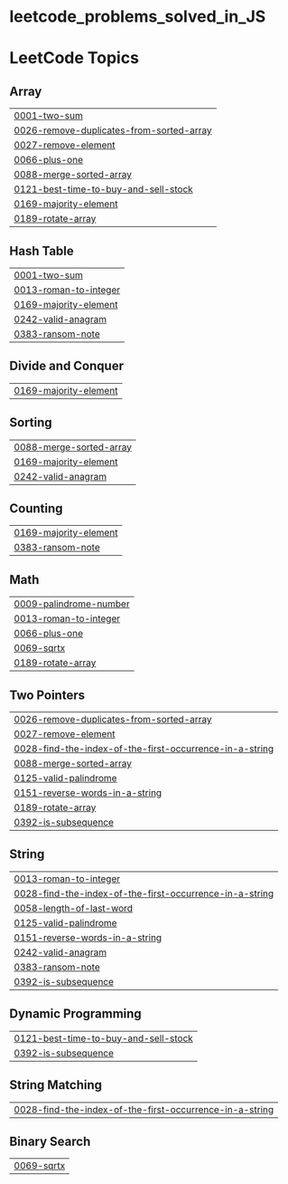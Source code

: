 # leetcode_problems_solved_in_JS
<!---LeetCode Topics Start-->
# LeetCode Topics
## Array
|  |
| ------- |
| [0001-two-sum](https://github.com/pierevans/leetcode_problems_solved_in_JS/tree/master/0001-two-sum) |
| [0026-remove-duplicates-from-sorted-array](https://github.com/pierevans/leetcode_problems_solved_in_JS/tree/master/0026-remove-duplicates-from-sorted-array) |
| [0027-remove-element](https://github.com/pierevans/leetcode_problems_solved_in_JS/tree/master/0027-remove-element) |
| [0066-plus-one](https://github.com/pierevans/leetcode_problems_solved_in_JS/tree/master/0066-plus-one) |
| [0088-merge-sorted-array](https://github.com/pierevans/leetcode_problems_solved_in_JS/tree/master/0088-merge-sorted-array) |
| [0121-best-time-to-buy-and-sell-stock](https://github.com/pierevans/leetcode_problems_solved_in_JS/tree/master/0121-best-time-to-buy-and-sell-stock) |
| [0169-majority-element](https://github.com/pierevans/leetcode_problems_solved_in_JS/tree/master/0169-majority-element) |
| [0189-rotate-array](https://github.com/pierevans/leetcode_problems_solved_in_JS/tree/master/0189-rotate-array) |
## Hash Table
|  |
| ------- |
| [0001-two-sum](https://github.com/pierevans/leetcode_problems_solved_in_JS/tree/master/0001-two-sum) |
| [0013-roman-to-integer](https://github.com/pierevans/leetcode_problems_solved_in_JS/tree/master/0013-roman-to-integer) |
| [0169-majority-element](https://github.com/pierevans/leetcode_problems_solved_in_JS/tree/master/0169-majority-element) |
| [0242-valid-anagram](https://github.com/pierevans/leetcode_problems_solved_in_JS/tree/master/0242-valid-anagram) |
| [0383-ransom-note](https://github.com/pierevans/leetcode_problems_solved_in_JS/tree/master/0383-ransom-note) |
## Divide and Conquer
|  |
| ------- |
| [0169-majority-element](https://github.com/pierevans/leetcode_problems_solved_in_JS/tree/master/0169-majority-element) |
## Sorting
|  |
| ------- |
| [0088-merge-sorted-array](https://github.com/pierevans/leetcode_problems_solved_in_JS/tree/master/0088-merge-sorted-array) |
| [0169-majority-element](https://github.com/pierevans/leetcode_problems_solved_in_JS/tree/master/0169-majority-element) |
| [0242-valid-anagram](https://github.com/pierevans/leetcode_problems_solved_in_JS/tree/master/0242-valid-anagram) |
## Counting
|  |
| ------- |
| [0169-majority-element](https://github.com/pierevans/leetcode_problems_solved_in_JS/tree/master/0169-majority-element) |
| [0383-ransom-note](https://github.com/pierevans/leetcode_problems_solved_in_JS/tree/master/0383-ransom-note) |
## Math
|  |
| ------- |
| [0009-palindrome-number](https://github.com/pierevans/leetcode_problems_solved_in_JS/tree/master/0009-palindrome-number) |
| [0013-roman-to-integer](https://github.com/pierevans/leetcode_problems_solved_in_JS/tree/master/0013-roman-to-integer) |
| [0066-plus-one](https://github.com/pierevans/leetcode_problems_solved_in_JS/tree/master/0066-plus-one) |
| [0069-sqrtx](https://github.com/pierevans/leetcode_problems_solved_in_JS/tree/master/0069-sqrtx) |
| [0189-rotate-array](https://github.com/pierevans/leetcode_problems_solved_in_JS/tree/master/0189-rotate-array) |
## Two Pointers
|  |
| ------- |
| [0026-remove-duplicates-from-sorted-array](https://github.com/pierevans/leetcode_problems_solved_in_JS/tree/master/0026-remove-duplicates-from-sorted-array) |
| [0027-remove-element](https://github.com/pierevans/leetcode_problems_solved_in_JS/tree/master/0027-remove-element) |
| [0028-find-the-index-of-the-first-occurrence-in-a-string](https://github.com/pierevans/leetcode_problems_solved_in_JS/tree/master/0028-find-the-index-of-the-first-occurrence-in-a-string) |
| [0088-merge-sorted-array](https://github.com/pierevans/leetcode_problems_solved_in_JS/tree/master/0088-merge-sorted-array) |
| [0125-valid-palindrome](https://github.com/pierevans/leetcode_problems_solved_in_JS/tree/master/0125-valid-palindrome) |
| [0151-reverse-words-in-a-string](https://github.com/pierevans/leetcode_problems_solved_in_JS/tree/master/0151-reverse-words-in-a-string) |
| [0189-rotate-array](https://github.com/pierevans/leetcode_problems_solved_in_JS/tree/master/0189-rotate-array) |
| [0392-is-subsequence](https://github.com/pierevans/leetcode_problems_solved_in_JS/tree/master/0392-is-subsequence) |
## String
|  |
| ------- |
| [0013-roman-to-integer](https://github.com/pierevans/leetcode_problems_solved_in_JS/tree/master/0013-roman-to-integer) |
| [0028-find-the-index-of-the-first-occurrence-in-a-string](https://github.com/pierevans/leetcode_problems_solved_in_JS/tree/master/0028-find-the-index-of-the-first-occurrence-in-a-string) |
| [0058-length-of-last-word](https://github.com/pierevans/leetcode_problems_solved_in_JS/tree/master/0058-length-of-last-word) |
| [0125-valid-palindrome](https://github.com/pierevans/leetcode_problems_solved_in_JS/tree/master/0125-valid-palindrome) |
| [0151-reverse-words-in-a-string](https://github.com/pierevans/leetcode_problems_solved_in_JS/tree/master/0151-reverse-words-in-a-string) |
| [0242-valid-anagram](https://github.com/pierevans/leetcode_problems_solved_in_JS/tree/master/0242-valid-anagram) |
| [0383-ransom-note](https://github.com/pierevans/leetcode_problems_solved_in_JS/tree/master/0383-ransom-note) |
| [0392-is-subsequence](https://github.com/pierevans/leetcode_problems_solved_in_JS/tree/master/0392-is-subsequence) |
## Dynamic Programming
|  |
| ------- |
| [0121-best-time-to-buy-and-sell-stock](https://github.com/pierevans/leetcode_problems_solved_in_JS/tree/master/0121-best-time-to-buy-and-sell-stock) |
| [0392-is-subsequence](https://github.com/pierevans/leetcode_problems_solved_in_JS/tree/master/0392-is-subsequence) |
## String Matching
|  |
| ------- |
| [0028-find-the-index-of-the-first-occurrence-in-a-string](https://github.com/pierevans/leetcode_problems_solved_in_JS/tree/master/0028-find-the-index-of-the-first-occurrence-in-a-string) |
## Binary Search
|  |
| ------- |
| [0069-sqrtx](https://github.com/pierevans/leetcode_problems_solved_in_JS/tree/master/0069-sqrtx) |
<!---LeetCode Topics End-->
